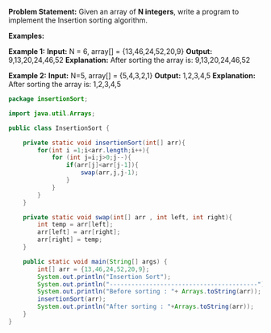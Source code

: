 **Problem Statement:** Given an array of **N integers**, write a program to implement the Insertion sorting algorithm.

**Examples:**

**Example 1:**
**Input:** N = 6, array[] = {13,46,24,52,20,9}
**Output:** 9,13,20,24,46,52
**Explanation:** 
After sorting the array is: 9,13,20,24,46,52

**Example 2:**
**Input:** N=5, array[] = {5,4,3,2,1}
**Output:** 1,2,3,4,5
**Explanation:** After sorting the array is: 1,2,3,4,5

```java
package insertionSort;

import java.util.Arrays;

public class InsertionSort {

    private static void insertionSort(int[] arr){
        for(int i =1;i<arr.length;i++){
            for (int j=i;j>0;j--){
                if(arr[j]<arr[j-1]){
                    swap(arr,j,j-1);
                }
            }
        }
    }

    private static void swap(int[] arr , int left, int right){
        int temp = arr[left];
        arr[left] = arr[right];
        arr[right] = temp;
    }

    public static void main(String[] args) {
        int[] arr = {13,46,24,52,20,9};
        System.out.println("Insertion Sort");
        System.out.println("-----------------------------------------");
        System.out.println("Before sorting : "+ Arrays.toString(arr));
        insertionSort(arr);
        System.out.println("After sorting : "+Arrays.toString(arr));
    }
}

```